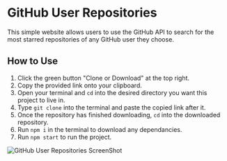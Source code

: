 # GitHub User Repositories

This simple website allows users to use the GitHub API to search for the most starred repositories of any GitHub user they choose.

## How to Use

1. Click the green button "Clone or Download" at the top right.
2. Copy the provided link onto your clipboard.
3. Open your terminal and `cd` into the desired directory you want this project to live in.
4. Type `git clone` into the terminal and paste the copied link after it.
5. Once the repository has finished downloading, `cd` into the downloaded repository.
6. Run `npm i` in the terminal to download any dependancies.
7. Run `npm start` to run the project.

![GitHub User Repositories ScreenShot](https://s3.amazonaws.com/personal-uploader/Screen+Shot+2019-02-17+at+5.46.55+PM.png)
